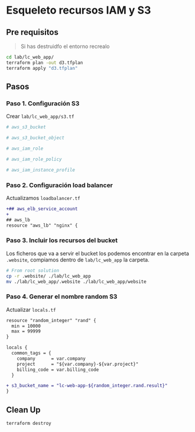 # Esqueleto recursos IAM y S3

## Pre requisitos

> Si has destruidfo el entorno recrealo

```bash
cd lab/lc_web_app/
terraform plan -out d3.tfplan
terraform apply "d3.tfplan"
```

## Pasos

### Paso 1. Configuración S3

Crear `lab/lc_web_app/s3.tf`

```tf
# aws_s3_bucket

# aws_s3_bucket_object

# aws_iam_role

# aws_iam_role_policy

# aws_iam_instance_profile
```

### Paso 2. Configuración load balancer

Actualizamos `loadbalancer.tf`

```diff
+## aws_elb_service_account
+
## aws_lb
resource "aws_lb" "nginx" {
```

### Paso 3. Incluir los recursos del bucket

Los ficheros que va a servir el bucket los podemos encontrar en la carpeta `.website`, compiamos dentro de `lab/lc_web_app` la carpeta.

```bash
# From root solution
cp -r .website/ ./lab/lc_web_app
mv ./lab/lc_web_app/.website ./lab/lc_web_app/website
```

### Paso 4. Generar el nombre random S3

Actualizar `locals.tf`

```diff
resource "random_integer" "rand" {
  min = 10000
  max = 99999
}

locals {
  common_tags = {
    company      = var.company
    project      = "${var.company}-${var.project}"
    billing_code = var.billing_code
  }

+ s3_bucket_name = "lc-web-app-${random_integer.rand.result}"
}

```

## Clean Up

```bash
terraform destroy
```